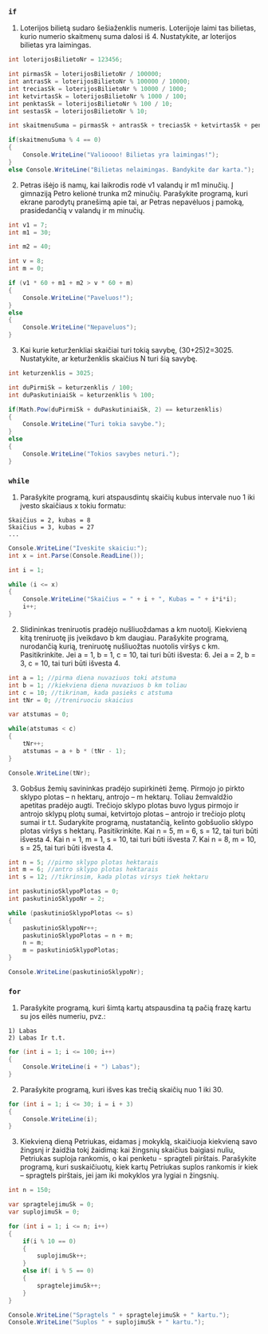 ### ```if```

1. Loterijos bilietą sudaro šešiaženklis numeris. Loterijoje laimi tas bilietas, kurio numerio skaitmenų suma dalosi iš 4. Nustatykite, ar loterijos bilietas yra laimingas.

```c#
int loterijosBilietoNr = 123456;

int pirmasSk = loterijosBilietoNr / 100000;
int antrasSk = loterijosBilietoNr % 100000 / 10000;
int treciasSk = loterijosBilietoNr % 10000 / 1000;
int ketvirtasSk = loterijosBilietoNr % 1000 / 100;
int penktasSk = loterijosBilietoNr % 100 / 10;
int sestasSk = loterijosBilietoNr % 10;

int skaitmenuSuma = pirmasSk + antrasSk + treciasSk + ketvirtasSk + penktasSk + sestasSk;

if(skaitmenuSuma % 4 == 0)
{
    Console.WriteLine("Valioooo! Bilietas yra laimingas!");
}
else Console.WriteLine("Bilietas nelaimingas. Bandykite dar karta.");
```

2. Petras išėjo iš namų, kai laikrodis rodė v1 valandų ir m1 minučių. Į gimnaziją Petro kelionė trunka m2 minučių. Parašykite programą, kuri ekrane parodytų pranešimą apie tai, ar Petras nepavėluos į pamoką, prasidedančią v valandų ir m minučių.

```c#
int v1 = 7;
int m1 = 30;

int m2 = 40;

int v = 8;
int m = 0;

if (v1 * 60 + m1 + m2 > v * 60 + m)
{
    Console.WriteLine("Paveluos!");
}
else
{
    Console.WriteLine("Nepaveluos");
}
```

3. Kai kurie keturženkliai skaičiai turi tokią savybę, (30+25)2=3025. Nustatykite, ar keturženklis skaičius N turi šią savybę.

```c#
int keturzenklis = 3025;

int duPirmiSk = keturzenklis / 100;
int duPaskutiniaiSk = keturzenklis % 100;

if(Math.Pow(duPirmiSk + duPaskutiniaiSk, 2) == keturzenklis)
{
    Console.WriteLine("Turi tokia savybe.");
}
else
{
    Console.WriteLine("Tokios savybes neturi.");
}
```

### ```while```

1. Parašykite programą, kuri atspausdintų skaičių kubus intervale nuo 1 iki įvesto skaičiaus x tokiu formatu:
```Skaičius = 1, kubas = 1
Skaičius = 2, kubas = 8
Skaičius = 3, kubas = 27
...
```

```c#
Console.WriteLine("Iveskite skaiciu:");
int x = int.Parse(Console.ReadLine());

int i = 1;

while (i <= x)
{
    Console.WriteLine("Skaičius = " + i + ", Kubas = " + i*i*i);
    i++;
}
```

2. Slidininkas treniruotis pradėjo nušliuoždamas a km nuotolį. Kiekvieną kitą treniruotę jis įveikdavo b km daugiau. Parašykite programą, nurodančią kurią, treniruotę nušliuožtas nuotolis viršys c km. Pasitikrinkite. Jei a = 1, b = 1, c = 10, tai turi būti išvesta: 6. Jei a = 2, b = 3, c = 10, tai turi būti išvesta 4.

```c#
int a = 1; //pirma diena nuvaziuos toki atstuma
int b = 1; //kiekviena diena nuvaziuos b km toliau
int c = 10; //tikrinam, kada pasieks c atstuma
int tNr = 0; //treniruociu skaicius

var atstumas = 0;

while(atstumas < c)
{
    tNr++;
    atstumas = a + b * (tNr - 1);
}

Console.WriteLine(tNr);
```

3. Gobšus žemių savininkas pradėjo supirkinėti žemę. Pirmojo jo pirkto sklypo plotas – n hektarų, antrojo – m hektarų. Toliau žemvaldžio apetitas pradėjo augti. Trečiojo sklypo plotas buvo lygus pirmojo ir antrojo sklypų plotų sumai, ketvirtojo plotas – antrojo ir trečiojo plotų sumai ir t.t. Sudarykite programą, nustatančią, kelinto gobšuolio sklypo plotas viršys s hektarų. 
Pasitikrinkite. Kai n = 5, m = 6, s = 12, tai turi būti išvesta 4. Kai n = 1, m = 1, s = 10, tai turi būti išvesta 7. Kai n = 8, m = 10, s = 25, tai turi būti išvesta 4.

```c#
int n = 5; //pirmo sklypo plotas hektarais
int m = 6; //antro sklypo plotas hektarais
int s = 12; //tikrinsim, kada plotas virsys tiek hektaru

int paskutinioSklypoPlotas = 0;
int paskutinioSklypoNr = 2;

while (paskutinioSklypoPlotas <= s)
{
    paskutinioSklypoNr++;
    paskutinioSklypoPlotas = n + m;
    n = m;
    m = paskutinioSklypoPlotas;
}

Console.WriteLine(paskutinioSklypoNr);
```

### ```for```

1. Parašykite programą, kuri šimtą kartų atspausdina tą pačią frazę kartu su jos eilės numeriu, pvz.:
```Labas
1) Labas
2) Labas Ir t.t.
```

```c#
for (int i = 1; i <= 100; i++)
{
    Console.WriteLine(i + ") Labas");
}
```

2. Parašykite programą, kuri išves kas trečią skaičių nuo 1 iki 30.

```c#
for (int i = 1; i <= 30; i = i + 3)
{
    Console.WriteLine(i);
}
```

3. Kiekvieną dieną Petriukas, eidamas į mokyklą, skaičiuoja kiekvieną savo žingsnį ir žaidžia tokį žaidimą: kai žingsnių skaičius baigiasi nuliu, Petriukas suploja rankomis, o kai penketu - spragteli pirštais. Parašykite programą, kuri suskaičiuotų, kiek kartų Petriukas suplos rankomis ir kiek – spragtels pirštais, jei jam iki mokyklos yra lygiai n žingsnių.

```c#
int n = 150;

var spragtelejimuSk = 0;
var suplojimuSk = 0;

for (int i = 1; i <= n; i++)
{
    if(i % 10 == 0)
    {
        suplojimuSk++;
    }
    else if( i % 5 == 0)
    {
        spragtelejimuSk++;
    }
}

Console.WriteLine("Spragtels " + spragtelejimuSk + " kartu.");
Console.WriteLine("Suplos " + suplojimuSk + " kartu.");
```
